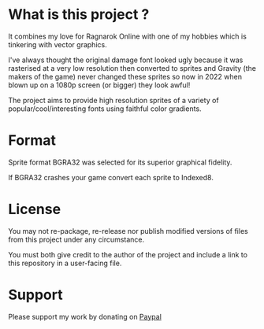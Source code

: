 # What is this project ?
It combines my love for Ragnarok Online with one of my hobbies which is tinkering with vector graphics.

I've always thought the original damage font looked ugly because it was rasterised at a very low resolution then converted to sprites and Gravity (the makers of the game) never changed these sprites so now in 2022 when blown up on a 1080p screen (or bigger) they look awful!

The project aims to provide high resolution sprites of a variety of popular/cool/interesting fonts using faithful color gradients.

# Format
Sprite format BGRA32 was selected for its superior graphical fidelity.

If BGRA32 crashes your game convert each sprite to Indexed8.

# License
You may not re-package, re-release nor publish modified versions of files from this project under any circumstance. 

You must both give credit to the author of the project and include a link to this repository in a user-facing file.

# Support
Please support my work by donating on [Paypal](https://paypal.me/eleriaqueen)
